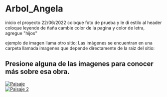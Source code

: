 # Arbol_Angela
inicio el proyecto 22/06/2022
coloque foto de prueba y le di estilo al header
coloque leyende de ñaña
cambie color de la pagina y color de letra, agregue "hijos"

ejemplo de imagen llama otro sitio;
Las imágenes se encuentran en una carpeta llamada imagenes que depende directamente de la raiz del sitio:

<html>
<head>
</head>
<body>
<h2>Presione alguna de las imagenes para conocer más sobre esa obra.</h2>
<a href="pagina6.html"><img src="/imagenes/foto1.jpg" alt="Paisaje"></a>
<br> <a href="pagina7.html"><img src="/imagenes/foto2.jpg" alt="Paisaje 2"></a>
</body>
</html>
